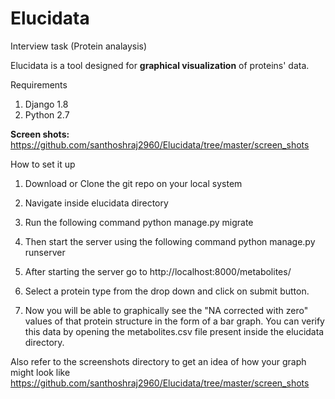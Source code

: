 # Elucidata

Interview task (Protein analaysis)

Elucidata is a tool designed for **graphical visualization** of proteins' data.

Requirements
 1) Django 1.8
 2) Python 2.7
 
 **Screen shots:** https://github.com/santhoshraj2960/Elucidata/tree/master/screen_shots


How to set it up
1) Download or Clone the git repo on your local system
2) Navigate inside elucidata directory
3) Run the following command
   python manage.py migrate
4) Then start the server using the following command
   python manage.py runserver
   
1) After starting the server go to http://localhost:8000/metabolites/
2) Select a protein type from the drop down and click on submit button. 
3) Now you will be able to graphically see the "NA corrected with zero" values of that protein structure in the form of a bar graph.
You can verify this data by opening the metabolites.csv file present inside the elucidata directory.

Also refer to the screenshots directory to get an idea of how your graph might look like
https://github.com/santhoshraj2960/Elucidata/tree/master/screen_shots
